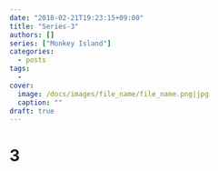 ```yaml
---
date: "2018-02-21T19:23:15+09:00"
title: "Series-3"
authors: []
series: ["Monkey Island"]
categories:
  - posts
tags:
  -
cover:
  image: /docs/images/file_name/file_name.png|jpg
  caption: ""
draft: true
---
```


# 3
